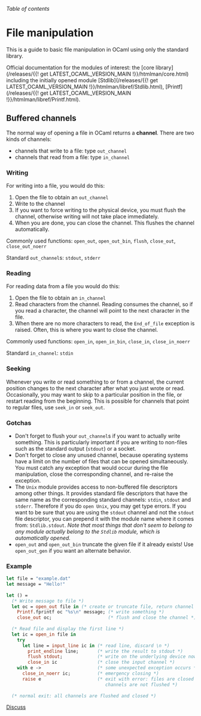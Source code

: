 <!-- ((! set title File Manipulation !)) ((! set learn !)) -->

*Table of contents*

# File manipulation
This is a guide to basic file manipulation in OCaml using only the
standard library.

Official documentation for the modules of interest:
the [core library](/releases/{{! get LATEST_OCAML_VERSION_MAIN !}}/htmlman/core.html)
including the initially opened module
[Stdlib](/releases/{{! get LATEST_OCAML_VERSION_MAIN !}}/htmlman/libref/Stdlib.html),
[Printf](/releases/{{! get LATEST_OCAML_VERSION_MAIN !}}/htmlman/libref/Printf.html).

## Buffered channels
The normal way of opening a file in OCaml returns a **channel**. There
are two kinds of channels:

* channels that write to a file: type `out_channel`
* channels that read from a file: type `in_channel`

###  Writing
For writing into a file, you would do this:

1. Open the file to obtain an `out_channel`
1. Write to the channel
1. If you want to force writing to the physical device, you must flush
 the channel, otherwise writing will not take place immediately.
1. When you are done, you can close the channel. This flushes the
 channel automatically.

Commonly used functions: `open_out`, `open_out_bin`, `flush`,
`close_out`, `close_out_noerr`

Standard `out_channel`s: `stdout`, `stderr`

###  Reading
For reading data from a file you would do this:

1. Open the file to obtain an `in_channel`
1. Read characters from the channel. Reading consumes the channel, so
 if you read a character, the channel will point to the next
 character in the file.
1. When there are no more characters to read, the `End_of_file`
 exception is raised. Often, this is where you want to close the
 channel.

Commonly used functions: `open_in`, `open_in_bin`, `close_in`,
`close_in_noerr`

Standard `in_channel`: `stdin`

###  Seeking
Whenever you write or read something to or from a channel, the current
position changes to the next character after what you just wrote or
read. Occasionally, you may want to skip to a particular position in the
file, or restart reading from the beginning. This is possible for
channels that point to regular files, use `seek_in` or `seek_out`.

###  Gotchas
* Don't forget to flush your `out_channel`s if you want to actually
 write something. This is particularly important if you are writing
 to non-files such as the standard output (`stdout`) or a socket.
* Don't forget to close any unused channel, because operating systems
 have a limit on the number of files that can be opened
 simultaneously. You must catch any exception that would occur during
 the file manipulation, close the corresponding channel, and re-raise
 the exception.
* The `Unix` module provides access to non-buffered file descriptors
 among other things. It provides standard file descriptors that have
 the same name as the corresponding standard channels: `stdin`,
 `stdout` and `stderr`. Therefore if you do `open Unix`, you may get
 type errors. If you want to be sure that you are using the `stdout`
 channel and not the `stdout` file descriptor, you can prepend it
 with the module name where it comes from: `Stdlib.stdout`. *Note
 that most things that don't seem to belong to any module actually
 belong to the `Stdlib` module, which is automatically opened.*
* `open_out` and `open_out_bin` truncate the given file if it already
 exists! Use `open_out_gen` if you want an alternate behavior.

###  Example
```ocaml
let file = "example.dat"
let message = "Hello!"
  
let () =
  (* Write message to file *)
  let oc = open_out file in (* create or truncate file, return channel *)
    Printf.fprintf oc "%s\n" message; (* write something *)   
    close_out oc;                     (* flush and close the channel *)
  
  (* Read file and display the first line *)
  let ic = open_in file in
    try 
      let line = input_line ic in (* read line, discard \n *)
        print_endline line;       (* write the result to stdout *)
        flush stdout;             (* write on the underlying device now *)
        close_in ic               (* close the input channel *) 
    with e ->                     (* some unexpected exception occurs *)
      close_in_noerr ic;          (* emergency closing *)
      raise e                     (* exit with error: files are closed but
                                     channels are not flushed *)
  
  (* normal exit: all channels are flushed and closed *)
```

[Discuss](https://discuss.ocaml.org/t/creating-a-discuss-thread-for-tutorials-on-ocaml-org/7677)
